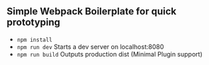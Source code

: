 ## Simple Webpack Boilerplate for quick prototyping

* `npm install`
* `npm run dev` Starts a dev server on localhost:8080
* `npm run build` Outputs production dist (Minimal Plugin support)